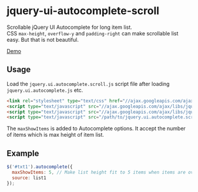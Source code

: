 # jquery-ui-autocomplete-scroll

Scrollable jQuery UI Autocomplete for long item list.  
CSS `max-height`, `overflow-y` and `padding-right` can make scrollable list easy. But that is not beautiful.

[Demo](http://jsfiddle.net/7PzVz/)

## Usage

Load the `jquery.ui.autocomplete.scroll.js` script file after loading `jquery.ui.autocomplete.js` etc.

```html
<link rel="stylesheet" type="text/css" href="//ajax.googleapis.com/ajax/libs/jqueryui/1.10.3/themes/blitzer/jquery-ui.css" />
<script type="text/javascript" src="//ajax.googleapis.com/ajax/libs/jquery/2.0.3/jquery.min.js"></script>
<script type="text/javascript" src="//ajax.googleapis.com/ajax/libs/jqueryui/1.10.3/jquery-ui.min.js"></script><!-- jquery.ui.autocomplete.js is included -->
<script type="text/javascript" src="/path/to/jquery.ui.autocomplete.scroll.js"></script>
```

The `maxShowItems` is added to Autocomplete options. It accept the number of items which is max height of item list.

## Example

```js
$('#txt1').autocomplete({
  maxShowItems: 5, // Make list height fit to 5 items when items are over 5.
  source: list1
});
```
